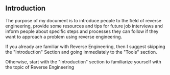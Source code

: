 ## Introduction
The purpose of my document is to introduce people to the field of reverse engineering, provide some resources and tips for future job interviews and inform people about specific steps and processes they can follow if they want to approach a problem using reverse engineering.

If you already are familiar with Reverse Engineering, then I suggest skipping the "Introduction" Section and going immediately to the "Tools" section.

Otherwise, start with the "Introduction" section to familiarize yourself with the topic of Reverse Engineering
